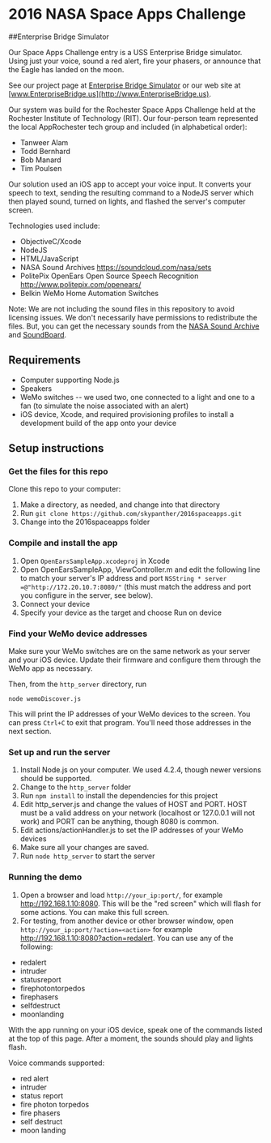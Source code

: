 # 2016 NASA Space Apps Challenge

##Enterprise Bridge Simulator

Our Space Apps Challenge entry is a USS Enterprise Bridge simulator. Using just your voice, sound a red alert, fire your phasers, or announce that the Eagle has landed on the moon.

See our project page at [Enterprise Bridge Simulator](https://2016.spaceappschallenge.org/challenges/space-station/launch-a-global-experience/projects/enterprise-bridge-simulator) or our web site at [www.EnterpriseBridge.us](http://www.EnterpriseBridge.us).

Our system was build for the Rochester Space Apps Challenge held at the Rochester Institute of Technology (RIT). Our four-person team represented the local AppRochester tech group and included (in alphabetical order):

* Tanweer Alam
* Todd Bernhard
* Bob Manard
* Tim Poulsen

Our solution used an iOS app to accept your voice input. It converts your speech to text, sending the resulting command to a NodeJS server which then played sound, turned on lights, and flashed the server's computer screen.

Technologies used include:

* ObjectiveC/Xcode
* NodeJS
* HTML/JavaScript
* NASA Sound Archives https://soundcloud.com/nasa/sets
* PolitePix OpenEars Open Source Speech Recognition http://www.politepix.com/openears/
* Belkin WeMo Home Automation Switches


Note: We are not including the sound files in this repository to avoid licensing issues. We don't necessarily have permissions to redistribute the files. But, you can get the necessary sounds from the [NASA Sound Archive](https://soundcloud.com/nasa/sets) and [SoundBoard](http://www.soundboard.com/).

## Requirements

* Computer supporting Node.js
* Speakers
* WeMo switches -- we used two, one connected to a light and one to a fan (to simulate the noise associated with an alert)
* iOS device, Xcode, and required provisioning profiles to install a development build of the app onto your device

## Setup instructions

### Get the files for this repo

Clone this repo to your computer:

1. Make a directory, as needed, and change into that directory
1. Run `git clone https://github.com/skypanther/2016spaceapps.git`
2. Change into the 2016spaceapps folder


### Compile and install the app

1. Open `OpenEarsSampleApp.xcodeproj` in Xcode
2. Open OpenEarsSampleApp, ViewController.m and edit the following line to match your server's IP address and port `NSString * server =@"http://172.20.10.7:8080/"` (this must match the address and port you configure in the server, see below).
2. Connect your device
3. Specify your device as the target and choose Run on device

### Find your WeMo device addresses

Make sure your WeMo switches are on the same network as your server and your iOS device. Update their firmware and configure them through the WeMo app as necessary. 

Then, from the `http_server` directory, run 

```node wemoDiscover.js```

This will print the IP addresses of your WeMo devices to the screen. You can press `Ctrl+C` to exit that program. You'll need those addresses in the next section.

### Set up and run the server

1. Install Node.js on your computer. We used 4.2.4, though newer versions should be supported.
2. Change to the `http_server` folder
3. Run `npm install` to install the dependencies for this project
4. Edit http_server.js and change the values of HOST and PORT. HOST must be a valid address on your network (localhost or 127.0.0.1 will not work) and PORT can be anything, though 8080 is common.
5. Edit actions/actionHandler.js to set the IP addresses of your WeMo devices
6. Make sure all your changes are saved.
7. Run `node http_server` to start the server

### Running the demo

1. Open a browser and load `http://your_ip:port/`, for example http://192.168.1.10:8080. This will be the "red screen" which will flash for some actions. You can make this full screen.
2. For testing, from another device or other browser window, open `http://your_ip:port/?action=<action>` for example http://192.168.1.10:8080?action=redalert. You can use any of the following:

* redalert
* intruder
* statusreport
* firephotontorpedos
* firephasers
* selfdestruct
* moonlanding

With the app running on your iOS device, speak one of the commands listed at the top of this page. After a moment, the sounds should play and lights flash. 

Voice commands supported:

* red alert
* intruder
* status report
* fire photon torpedos
* fire phasers
* self destruct
* moon landing

